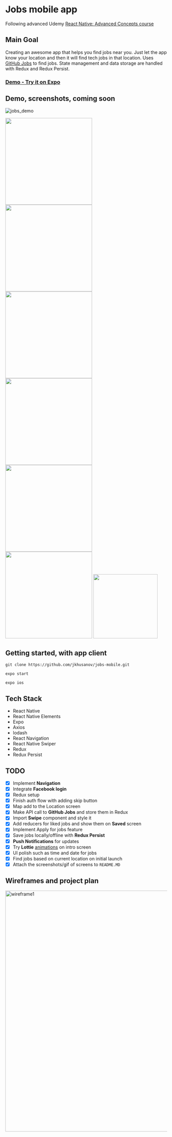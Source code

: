 # Jobs mobile app
Following advanced Udemy [React Native: Advanced Concepts course](https://www.udemy.com/react-native-advanced/learn/v4/overview)

## Main Goal
Creating an awesome app that helps you find jobs near you. Just let the app know your location and then it will find tech jobs in that location. Uses [GitHub Jobs](https://jobs.github.com/api) to find jobs. State management and data storage are handled with Redux and Redux Persist. 


### [Demo - Try it on Expo](https://expo.io/@jkhusanov/jobs-mobile)

## Demo, screenshots, coming soon
![jobs_demo](https://github.com/jkhusanov/jobs-mobile/blob/master/screenshots/demo.gif)

<div style={{display: flex; flex-direction: row}}>
  <img src="screenshots/1-image.png" width="270" />
  <img src="screenshots/2-image.png" width="270" />
  <img src="screenshots/3-image.png" width="270" />
  <img src="screenshots/4-image.png" width="270" />
  <img src="screenshots/5-image.png" width="270" />
  <img src="screenshots/6-image.png" width="270" />
  <img src="screenshots/7-image.png" width="200" />
</div>



## Getting started, with app client

```
git clone https://github.com/jkhusanov/jobs-mobile.git

expo start

expo ios
```

## Tech Stack

* React Native
* React Native Elements
* Expo
* Axios
* lodash
* React Navigation
* React Native Swiper
* Redux
* Redux Persist

## TODO

- [x] Implement **Navigation**
- [x] Integrate  **Facebook login**
- [x] Redux setup
- [x] Finish auth flow with adding skip button
- [x] Map add to the Location screen
- [x] Make API call to **GitHub Jobs** and store them in Redux
- [x] Import  **Swipe** component and style it
- [x] Add reducers for liked jobs and show them on **Saved** screen
- [x] Implement Apply for jobs feature
- [x] Save jobs locally/offline with **Redux Persist**
- [x] **Push Notifications** for updates
- [x] Try **Lottie** [animations](https://github.com/react-community/lottie-react-native) on intro screen
- [x] UI polish such as time and date for jobs
- [x] Find jobs based on current location on initial launch
- [x] Attach the screenshots/gif of screens to `README.MD`

## Wireframes and project plan


<div style={{display: flex; flex-direction: row}}>
  <img  alt="wireframe1" src="screenshots/plan.png" width="750" />
  <p></p>
</div>


